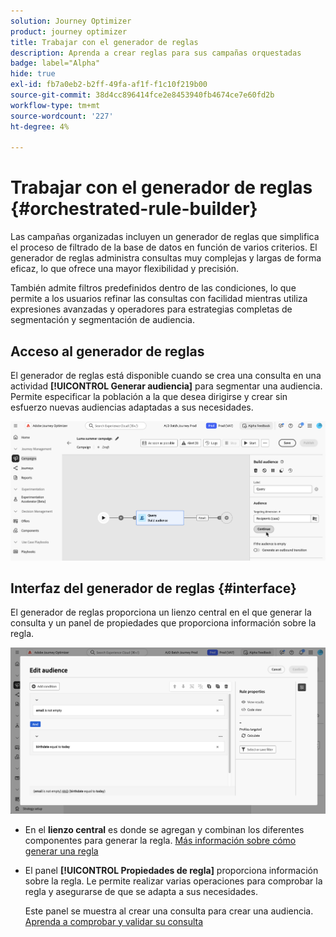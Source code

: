 ```yaml
---
solution: Journey Optimizer
product: journey optimizer
title: Trabajar con el generador de reglas
description: Aprenda a crear reglas para sus campañas orquestadas
badge: label="Alpha"
hide: true
exl-id: fb7a0eb2-b2ff-49fa-af1f-f1c10f219b00
source-git-commit: 38d4cc896414fce2e8453940fb4674ce7e60fd2b
workflow-type: tm+mt
source-wordcount: '227'
ht-degree: 4%

---
```



# Trabajar con el generador de reglas {#orchestrated-rule-builder}

Las campañas organizadas incluyen un generador de reglas que simplifica el proceso de filtrado de la base de datos en función de varios criterios. El generador de reglas administra consultas muy complejas y largas de forma eficaz, lo que ofrece una mayor flexibilidad y precisión.

También admite filtros predefinidos dentro de las condiciones, lo que permite a los usuarios refinar las consultas con facilidad mientras utiliza expresiones avanzadas y operadores para estrategias completas de segmentación y segmentación de audiencia.

## Acceso al generador de reglas

El generador de reglas está disponible cuando se crea una consulta en una actividad **[!UICONTROL Generar audiencia]** para segmentar una audiencia. Permite especificar la población a la que desea dirigirse y crear sin esfuerzo nuevas audiencias adaptadas a sus necesidades.

![imagen que muestra una actividad de audiencia de compilación](assets/rule-builder-query.png)

## Interfaz del generador de reglas {#interface}

El generador de reglas proporciona un lienzo central en el que generar la consulta y un panel de propiedades que proporciona información sobre la regla.

![Imagen que muestra la interfaz del generador de reglas](assets/rule-builder-interface.png)

* En el **lienzo central** es donde se agregan y combinan los diferentes componentes para generar la regla. [Más información sobre cómo generar una regla](../orchestrated/build-query.md)

* El panel **[!UICONTROL Propiedades de regla]** proporciona información sobre la regla. Le permite realizar varias operaciones para comprobar la regla y asegurarse de que se adapta a sus necesidades.

  Este panel se muestra al crear una consulta para crear una audiencia. [Aprenda a comprobar y validar su consulta](build-query.md#check-and-validate-your-query)
